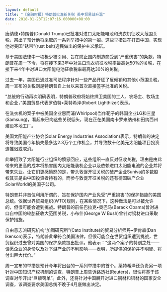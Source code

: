 ```yaml
---
layout: default
title: "《金融时报》特朗普批准新关税 美中贸易战升温"
date: 2018-01-23T12:07:16.000000+08:00
---
```


唐纳德•特朗普(Donald Trump)已批准对进口太阳能电池和洗衣机征收大范围关税，祭出了预计他将采取的一系列举措中的第一招。这些举措旨在打击中国，实现他对美国“锈带”(rust belt)选民做出的保护主义承诺。

基于美国法律中一项极少被引用、旨在防止国内制造商受到“严重伤害”的条款，特朗普在周一下令，将在接下来3年中对进口洗衣机征收税率最高达50%的关税，在接下来4年中对进口太阳能电池征收税率最高达30%的关税。

过去一年，美国已通过准司法程序针对一些产品开征了反倾销和其他小范围关税，周一宣布的关税则是特朗普自上台以来首次直接签字批准的关税。

“总统的行动再次明确表明，特朗普政府将始终捍卫美国的工人、农场主、牧场主和企业，”美国贸易代表罗伯特•莱特希泽(Robert Lighthizer)表示。

在洗衣机的案子中被美国企业惠而浦(Whirlpool)当作靶子的韩国企业LG和三星(Samsung)，看起来已向这些关税低头，现在正在美国南卡罗来纳州和田纳西州建设本地工厂。

美国太阳能产业协会(Solar Energy Industries Association)表示，特朗普的决定将导致美国今年损失最多达2.3万个工作机会，并导致数十亿美元太阳能项目投资遭推迟或取消。

此举招致了太阳能行业组织的愤怒回应，这些组织一直反对征收关税，理由是由此带来的更高的成本将损害国内太阳能装机企业以及依赖进口太阳能电池的企业并将带来失业。让它们更感愤怒的是，带头敦促开征关税的破产企业Suniva的多数股权其实是由中国投资者持有的，而参与敦促开征关税的还有德国破产企业SolarWorld的美国子公司。

特朗普并非首位利用所谓的、旨在保护国内产业免受“严重损害”的保护措施的美国总统。依据世界贸易组织(WTO)规则，在某些情况下，这种做法是可以被允许的，但很可能会遭到挑战。特朗普的前任巴拉克•奥巴马(Barack Obama)曾对进口自中国的轮胎征收大范围关税，小布什(George W Bush)曾针对钢材进口采取保护措施。

自由意志派研究机构“加图研究所”(Cato Institute)的贸易分析师丹•伊肯森(Dan Ikenson)表示，特朗普此举符合美国法律，但很可能会在世贸组织遭到挑战，世贸组织过去曾对美国的保护条款提出批评。他表示：“这两个案子的特别之处——请愿企业的身份以及对下游产业的不利影响——表明，所提供的保护并不明智、将付出巨大代价。”

周一宣布的举措是预计今年将出台的一系列举措中的首个。莱特希泽还负责另一项针对中国知识产权机制的调查，特朗普上周告诉路透社(Reuters)，很快将基于该调查对华开出“巨额罚单”。此外，还将针对中国展开对进口钢材和铝材的国家安全调查，该调查要求美国总统不晚于4月底做出决定。

